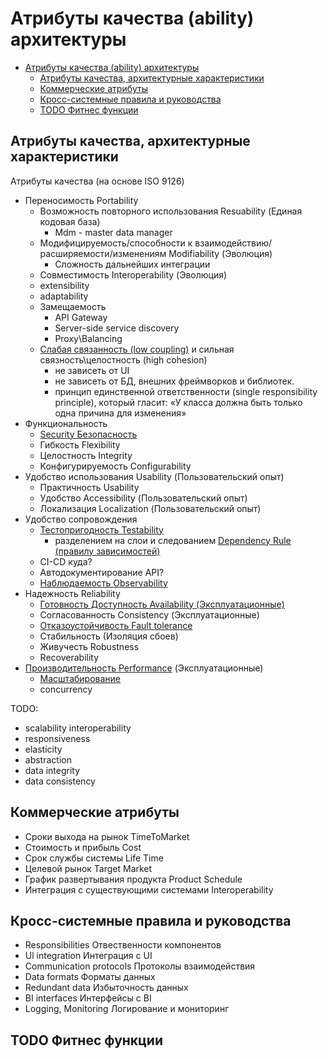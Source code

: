 # Атрибуты качества (ability) архитектуры

- [Атрибуты качества (ability) архитектуры](#атрибуты-качества-ability-архитектуры)
  - [Атрибуты качества, архитектурные характеристики](#атрибуты-качества-архитектурные-характеристики)
  - [Коммерческие атрибуты](#коммерческие-атрибуты)
  - [Кросс-системные правила и руководства](#кросс-системные-правила-и-руководства)
  - [TODO Фитнес функции](#todo-фитнес-функции)

## Атрибуты качества, архитектурные характеристики

Атрибуты качества (на основе ISO 9126)
  
- Переносимость Portability
  - Возможность повторного использования Resuability (Единая кодовая база)
    - Mdm - master data manager
  - Модифицируемость/способности к взаимодействию/расширяемости/изменениям Modifiability (Эволюция)
    - Сложность дальнейших интеграции
  - Совместимость Interoperability (Эволюция)
  - extensibility
  - adaptability
  - Замещаемость
    - API Gateway
    - Server-side service discovery
    - Proxy\Balancing
  - [Слабая связанность (low coupling)](https://medium.com/german-gorelkin/low-coupling-high-cohesion-d36369fb1be9) и сильная связность\целостность (high cohesion)
    - не зависеть от UI
    - не зависеть от БД, внешних фреймворков и библиотек.
    - принцип единственной ответственности (single responsibility principle), который гласит: «У класса должна быть только одна причина для изменения»
- Функциональность
  - [Security Безопасность](ability/security.md)
  - Гибкость Flexibility
  - Целостность Integrity
  - Конфигурируемость Configurability
- Удобство использования Usability (Пользовательский опыт)
  - Практичность Usability
  - Удобство Accessibility (Пользовательский опыт)
  - Локализация Localization (Пользовательский опыт)
- Удобство сопровождения
  - [Тестопригодность Testability](ability/testability.md)
    - разделением на слои и следованием [Dependency Rule (правилу зависимостей)](https://habr.com/ru/company/mobileup/blog/335382/)
  - CI-CD куда?
  - Автодокументирование API?
  - [Наблюдаемость Observability](ability/observability.md)
- Надежность Reliability
  - [Готовность Доступность Availability (Эксплуатационные)](ability/availability.md)
  - Согласованность Consistency (Эксплуатационные)
  - [Отказоустойчивость Fault tolerance](ability/faulttolerance.md)
  - Стабильность (Изоляция сбоев)
  - Живучесть Robustness
  - Recoverability
- [Производительность Performance](ability/performance.md) (Эксплуатационные)
  - [Масштабирование](ability/load.balancing.md)
  - concurrency

TODO:

- scalability interoperability
- responsiveness
- elasticity
- abstraction
- data integrity
- data consistency

## Коммерческие атрибуты

- Сроки выхода на рынок TimeToMarket
- Стоимость и прибыль Cost
- Срок службы системы Life Time
- Целевой рынок Target Market
- График развертывания продукта Product Schedule
- Интеграция с существующими системами Interoperability

## Кросс-системные правила и руководства

- Responsibilities Отвественности компонентов
- Ul integration Интеграция с UI
- Communication protocols Протоколы взаимодействия
- Data formats Форматы данных
- Redundant data Избыточность данных
- BI interfaces Интерфейсы с BI
- Logging, Monitoring Логирование и мониторинг

## TODO Фитнес функции
